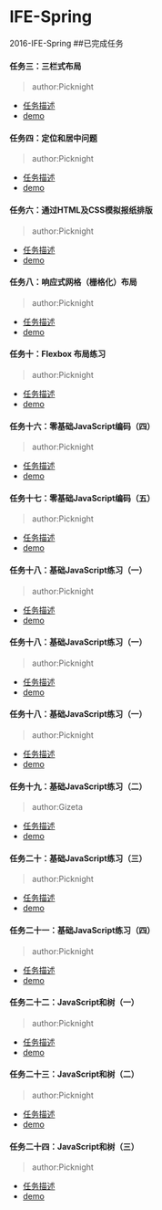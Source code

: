# IFE-Spring
2016-IFE-Spring
##已完成任务
#### 任务三：三栏式布局
>author:Picknight

* [任务描述](http://ife.baidu.com/task/detail?taskId=3)
* [demo](http://picknight.github.io/IFE-Spring/task_3/index.html)

#### 任务四：定位和居中问题
> author:Picknight

* [任务描述](http://ife.baidu.com/task/detail?taskId=4)
* [demo](http://picknight.github.io/IFE-Spring/task_4/index.html)

#### 任务六：通过HTML及CSS模拟报纸排版
> author:Picknight

* [任务描述](http://ife.baidu.com/task/detail?taskId=6)
* [demo](http://picknight.github.io/IFE-Spring/task_6/index.html)

#### 任务八：响应式网格（栅格化）布局
> author:Picknight

* [任务描述](http://ife.baidu.com/task/detail?taskId=8)
* [demo](http://picknight.github.io/IFE-Spring/task_8/index.html)

#### 任务十：Flexbox 布局练习
> author:Picknight

* [任务描述](http://ife.baidu.com/task/detail?taskId=10)
* [demo](http://picknight.github.io/IFE-Spring/task_10/index.html)

#### 任务十六：零基础JavaScript编码（四）
> author:Picknight

* [任务描述](http://ife.baidu.com/task/detail?taskId=16)
* [demo](http://picknight.github.io/IFE-Spring/task_16/index.html)

#### 任务十七：零基础JavaScript编码（五）
> author:Picknight

* [任务描述](http://ife.baidu.com/task/detail?taskId=17)
* [demo](http://picknight.github.io/IFE-Spring/task_17/index.html)

#### 任务十八：基础JavaScript练习（一）
> author:Picknight

* [任务描述](http://ife.baidu.com/task/detail?taskId=18)
* [demo](http://picknight.github.io/IFE-Spring/task_18/index.html)

#### 任务十八：基础JavaScript练习（一）
> author:Picknight

* [任务描述](http://ife.baidu.com/task/detail?taskId=18)
* [demo](http://picknight.github.io/IFE-Spring/task_18/index.html)

#### 任务十八：基础JavaScript练习（一）
> author:Picknight

* [任务描述](http://ife.baidu.com/task/detail?taskId=18)
* [demo](http://picknight.github.io/IFE-Spring/task_18/index.html)

#### 任务十九：基础JavaScript练习（二）
> author:Gizeta

* [任务描述](http://ife.baidu.com/task/detail?taskId=19)
* [demo](http://five-african.github.io/task-stage2-final-submission/task19/)

#### 任务二十：基础JavaScript练习（三）
> author:Picknight

* [任务描述](http://ife.baidu.com/task/detail?taskId=20)
* [demo](http://picknight.github.io/IFE-Spring/task_20/index.html)

#### 任务二十一：基础JavaScript练习（四）
> author:Picknight

* [任务描述](http://ife.baidu.com/task/detail?taskId=21)
* [demo](http://picknight.github.io/IFE-Spring/task_21/index.html)

#### 任务二十二：JavaScript和树（一）
> author:Picknight

* [任务描述](http://ife.baidu.com/task/detail?taskId=22)
* [demo](http://picknight.github.io/IFE-Spring/task_22/index.html)

#### 任务二十三：JavaScript和树（二）
> author:Picknight

* [任务描述](http://ife.baidu.com/task/detail?taskId=23)
* [demo](http://picknight.github.io/IFE-Spring/task_23/index.html)

#### 任务二十四：JavaScript和树（三）
> author:Picknight

* [任务描述](http://ife.baidu.com/task/detail?taskId=24)
* [demo](http://picknight.github.io/IFE-Spring/task_24/index.html)